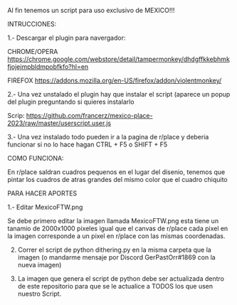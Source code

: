 Al fin tenemos un script para uso exclusivo de MEXICO!!!

INTRUCCIONES:

1.- Descargar el plugin para navergador:

  CHROME/OPERA https://chrome.google.com/webstore/detail/tampermonkey/dhdgffkkebhmkfjojejmpbldmpobfkfo?hl=en

  FIREFOX https://addons.mozilla.org/en-US/firefox/addon/violentmonkey/

2.- Una vez unstalado el plugin hay que instalar el script (aparece un popup del plugin preguntando si quieres instalarlo

  Scrip: https://github.com/francerz/mexico-place-2023/raw/master/userscript.user.js
  
3.- Una vez instalado todo pueden ir a la pagina de r/place y deberia funcionar si no lo hace hagan CTRL + F5 o SHIFT + F5

COMO FUNCIONA:

En r/place saldran cuadros pequenos en el lugar del disenio, tenemos que pintar los cuadros de atras grandes del mismo color que el cuadro chiquito

PARA HACER APORTES

1.- Editar MexicoFTW.png

Se debe primero editar la imagen llamada MexicoFTW.png esta tiene un tanamio de 2000x1000 pixeles igual que el canvas de r/place cada pixel en la imagen corresponde a un pixel en r/place con las mismas coordenadas. 
  
2. Correr el script de python dithering.py en la misma carpeta que la imagen (o mandarme mensaje por Discord GerPastOrr#1869 con la nueva imagen) 

3. La imagen que genera el script de python debe ser actualizada dentro de este repositorio para que se le actualice a TODOS los que usen nuestro Script. 


         
